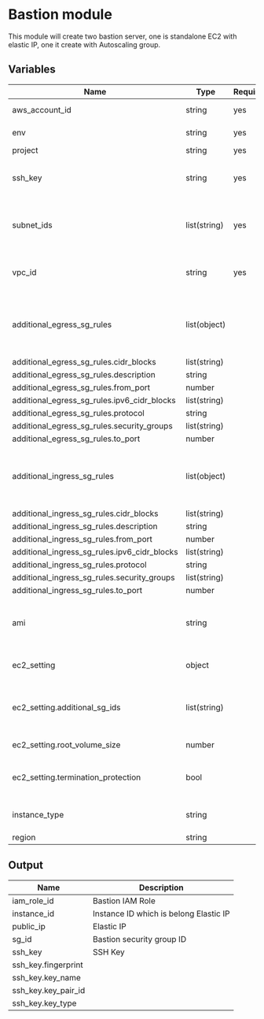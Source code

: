 # Bastion module

This module will create two bastion server, one is standalone EC2 with elastic IP, one it create with Autoscaling group.

## Variables

| Name                                         | Type         | Required | Default                 | Description                                                   |
| -------------------------------------------- | ------------ | -------- | ----------------------- | ------------------------------------------------------------- |
| aws_account_id                               | string       | yes      |                         | AWS account ID                                                |
| env                                          | string       | yes      |                         | Project environment                                           |
| project                                      | string       | yes      |                         | Project name                                                  |
| ssh_key                                      | string       | yes      |                         | SSH Key which access to bastion                               |
| subnet_ids                                   | list(string) | yes      | `[]`                    | Subnet IDs for bastion, required public subnet                |
| vpc_id                                       | string       | yes      |                         | ID of VPC which bastion will be placed                        |
| additional_egress_sg_rules                   | list(object) |          | `[]`                    | Additional egress rules to add to the Bastion Security Group  |
| additional_egress_sg_rules.cidr_blocks       | list(string) |          |                         |                                                               |
| additional_egress_sg_rules.description       | string       |          |                         |                                                               |
| additional_egress_sg_rules.from_port         | number       |          |                         |                                                               |
| additional_egress_sg_rules.ipv6_cidr_blocks  | list(string) |          |                         |                                                               |
| additional_egress_sg_rules.protocol          | string       |          |                         |                                                               |
| additional_egress_sg_rules.security_groups   | list(string) |          |                         |                                                               |
| additional_egress_sg_rules.to_port           | number       |          |                         |                                                               |
| additional_ingress_sg_rules                  | list(object) |          | `[]`                    | Additional ingress rules to add to the Bastion Security Group |
| additional_ingress_sg_rules.cidr_blocks      | list(string) |          |                         |                                                               |
| additional_ingress_sg_rules.description      | string       |          |                         |                                                               |
| additional_ingress_sg_rules.from_port        | number       |          |                         |                                                               |
| additional_ingress_sg_rules.ipv6_cidr_blocks | list(string) |          |                         |                                                               |
| additional_ingress_sg_rules.protocol         | string       |          |                         |                                                               |
| additional_ingress_sg_rules.security_groups  | list(string) |          |                         |                                                               |
| additional_ingress_sg_rules.to_port          | number       |          |                         |                                                               |
| ami                                          | string       |          | `ami-07200fa04af91f087` | AMI ID, default use Ubuntu 22.04 LTS - Jammy                  |
| ec2_setting                                  | object       |          | `ap-northeast-1`        | Bastion instance configuration                                |
| ec2_setting.additional_sg_ids                | list(string) |          | `[]`                    | Additional security groups will attach on bastion             |
| ec2_setting.root_volume_size                 | number       |          | `8`                     | Bastion volume size                                           |
| ec2_setting.termination_protection           | bool         |          | `false`                 | Enable termination protection or not                          |
| instance_type                                | string       |          | `t3.micro`              | Instance type for bastion                                     |
| region                                       | string       |          | `ap-northeast-1`        | AWS region                                                    |

## Output

| Name                | Description                            |
| ------------------- | -------------------------------------- |
| iam_role_id         | Bastion IAM Role                       |
| instance_id         | Instance ID which is belong Elastic IP |
| public_ip           | Elastic IP                             |
| sg_id               | Bastion security group ID              |
| ssh_key             | SSH Key                                |
| ssh_key.fingerprint |                                        |
| ssh_key.key_name    |                                        |
| ssh_key.key_pair_id |                                        |
| ssh_key.key_type    |                                        |
